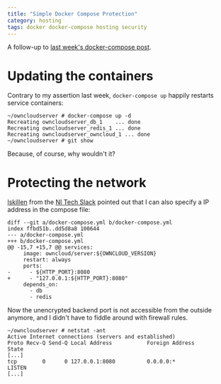 ```yaml
---
title: "Simple Docker Compose Protection"
category: hosting
tags: docker docker-compose hosting security
---
```


A follow-up to [last week's docker-compose post](/log/posts/2019-04-27-docker-compose/).

# Updating the containers

Contrary to my assertion last week, `docker-compose up` happily restarts service containers:

```
~/owncloudserver # docker-compose up -d
Recreating owncloudserver_db_1    ... done
Recreating owncloudserver_redis_1 ... done
Recreating owncloudserver_owncloud_1 ... done
~/owncloudserver # git show
```

Because, of course, why wouldn't it?

# Protecting the network

[lskillen](https://nitech.slack.com/team/U94ASMRL7) from the [NI Tech Slack](https://nitech.slack.com) pointed out that I can also specify a IP address in the compose file:

```
diff --git a/docker-compose.yml b/docker-compose.yml
index ffbd51b..dd5d8a8 100644
--- a/docker-compose.yml
+++ b/docker-compose.yml
@@ -15,7 +15,7 @@ services:
     image: owncloud/server:${OWNCLOUD_VERSION}
     restart: always
     ports:
-      - ${HTTP_PORT}:8080
+      - "127.0.0.1:${HTTP_PORT}:8080"
     depends_on:
       - db
       - redis
```

Now the unencrypted backend port is not accessible from the outside anymore, and I didn't have to fiddle around with firewall rules.

```
~/owncloudserver # netstat -ant
Active Internet connections (servers and established)
Proto Recv-Q Send-Q Local Address           Foreign Address         State
[...]
tcp        0      0 127.0.0.1:8080          0.0.0.0:*               LISTEN
[...]
```

